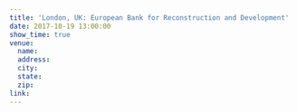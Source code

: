 ```yaml
---
title: 'London, UK: European Bank for Reconstruction and Development'
date: 2017-10-19 13:00:00
show_time: true
venue:
  name:
  address:
  city:
  state:
  zip:
link:
---
```



